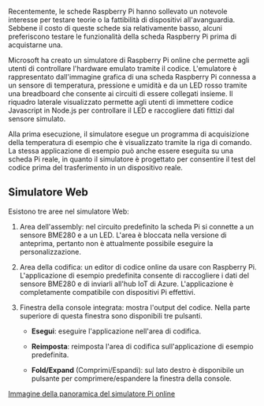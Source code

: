 Recentemente, le schede Raspberry Pi hanno sollevato un notevole interesse per testare teorie o la fattibilità di dispositivi all'avanguardia. Sebbene il costo di queste schede sia relativamente basso, alcuni preferiscono testare le funzionalità della scheda Raspberry Pi prima di acquistarne una.

Microsoft ha creato un simulatore di Raspberry Pi online che permette agli utenti di controllare l'hardware emulato tramite il codice. L'emulatore è rappresentato dall'immagine grafica di una scheda Raspberry Pi connessa a un sensore di temperatura, pressione e umidità e da un LED rosso tramite una breadboard che consente ai circuiti di essere collegati insieme. Il riquadro laterale visualizzato permette agli utenti di immettere codice Javascript in Node.js per controllare il LED e raccogliere dati fittizi dal sensore simulato.

Alla prima esecuzione, il simulatore esegue un programma di acquisizione della temperatura di esempio che è visualizzato tramite la riga di comando. La stessa applicazione di esempio può anche essere eseguita su una scheda Pi reale, in quanto il simulatore è progettato per consentire il test del codice prima del trasferimento in un dispositivo reale.

## <a name="web-simulator"></a>Simulatore Web

Esistono tre aree nel simulatore Web:

1.  Area dell'assembly: nel circuito predefinito la scheda Pi si connette a un sensore BME280 e a un LED. L'area è bloccata nella versione di anteprima, pertanto non è attualmente possibile eseguire la personalizzazione.

2.  Area della codifica: un editor di codice online da usare con Raspberry Pi. L'applicazione di esempio predefinita consente di raccogliere i dati del sensore BME280 e di inviarli all'hub IoT di Azure. L'applicazione è completamente compatibile con dispositivi Pi effettivi.

3.  Finestra della console integrata: mostra l'output del codice. Nella parte superiore di questa finestra sono disponibili tre pulsanti.

    -   **Esegui**: eseguire l'applicazione nell'area di codifica.

    -   **Reimposta**: reimposta l'area di codifica sull'applicazione di esempio predefinita.

    -   **Fold/Expand** (Comprimi/Espandi): sul lato destro è disponibile un pulsante per comprimere/espandere la finestra della console.

[Immagine della panoramica del simulatore Pi online](./../media-draft/image1.png)

<!-- Reference links 
-   Online Raspberry Pi Emulator:
    <https://docs.microsoft.com/en-us/azure/iot-hub/iot-hub-raspberry-pi-web-simulator-get-started>

-   <https://azure-samples.github.io/raspberry-pi-web-simulator/#GetStarted>-->

